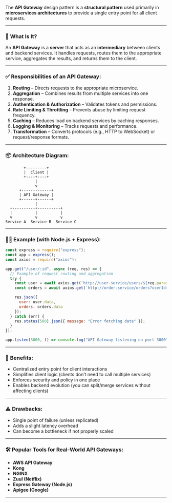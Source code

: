 The **API Gateway** design pattern is a **structural pattern** used primarily in **microservices architectures** to provide a single entry point for all client requests.

---

### 🧱 **What Is It?**

An **API Gateway** is a **server** that acts as an **intermediary** between clients and backend services. It handles requests, routes them to the appropriate service, aggregates the results, and returns them to the client.

---

### ✅ **Responsibilities of an API Gateway:**

1. **Routing** – Directs requests to the appropriate microservice.
2. **Aggregation** – Combines results from multiple services into one response.
3. **Authentication & Authorization** – Validates tokens and permissions.
4. **Rate Limiting & Throttling** – Prevents abuse by limiting request frequency.
5. **Caching** – Reduces load on backend services by caching responses.
6. **Logging & Monitoring** – Tracks requests and performance.
7. **Transformation** – Converts protocols (e.g., HTTP to WebSocket) or request/response formats.

---

### 📦 **Architecture Diagram:**

```
        +---------+
        |  Client |
        +----+----+
             |
             v
      +-------------+
      | API Gateway |
      +------+------+
             |
  +----------+----------+
  |          |          |
  v          v          v
Service A  Service B  Service C
```

---

### 🧑‍💻 **Example (with Node.js + Express):**

```javascript
const express = require("express");
const app = express();
const axios = require("axios");

app.get("/user/:id", async (req, res) => {
  // Example of request routing and aggregation
  try {
    const user = await axios.get(`http://user-service/users/${req.params.id}`);
    const orders = await axios.get(`http://order-service/orders?userId=${req.params.id}`);

    res.json({
      user: user.data,
      orders: orders.data
    });
  } catch (err) {
    res.status(500).json({ message: "Error fetching data" });
  }
});

app.listen(3000, () => console.log("API Gateway listening on port 3000"));
```

---

### 🚀 **Benefits:**

* Centralized entry point for client interactions
* Simplifies client logic (clients don’t need to call multiple services)
* Enforces security and policy in one place
* Enables backend evolution (you can split/merge services without affecting clients)

---

### ⚠️ **Drawbacks:**

* Single point of failure (unless replicated)
* Adds a slight latency overhead
* Can become a bottleneck if not properly scaled

---

### 🛠 Popular Tools for Real-World API Gateways:

* **AWS API Gateway**
* **Kong**
* **NGINX**
* **Zuul (Netflix)**
* **Express Gateway (Node.js)**
* **Apigee (Google)**

---